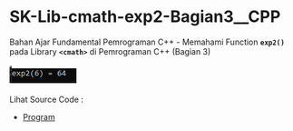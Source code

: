 # SK-Lib-cmath-exp2-Bagian3__CPP
Bahan Ajar Fundamental Pemrograman C++ - Memahami Function <code><b>exp2()</b></code> pada Library <code><b>&lt;cmath></b></code> di Pemrograman C++ (Bagian 3)<br><br>
<img src="https://github.com/RizkyKhapidsyah/SK-Lib-cmath-exp2-Bagian3__CPP/blob/master/SK-Lib-cmath-exp2-Bagian3__CPP/result/001.PNG"><br><br>
Lihat Source Code : <br>
- <a href="https://github.com/RizkyKhapidsyah/SK-Lib-cmath-exp2-Bagian3__CPP/blob/master/SK-Lib-cmath-exp2-Bagian3__CPP/Source.cpp">Program</a>

